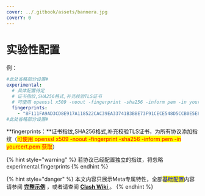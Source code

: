 ```yaml
---
cover: ../.gitbook/assets/bannera.jpg
coverY: 0
---
```


# 实验性配置

例：

```yaml
#此处省略部分设置#
experimental:
  # 具体配置待定
  # 证书指纹,SHA256格式,补充校验TLS证书
  # 可使用 openssl x509 -noout -fingerprint -sha256 -inform pem -in yourcert.pem 获取
  fingerprints:
    - "8F111FA9AD3CD8E917A118522CAC39EA33741B3BBE73F91CECE548D5CCB0E5E8" # 忽略大小写
#此处省略部分设置#
```

**fingerprints：**证书指纹,SHA256格式,补充校验TLS证书，为所有协议添加指纹（<mark style="color:red;">可使用 openssl x509 -noout -fingerprint -sha256 -inform pem -in yourcert.pem 获取</mark>）

{% hint style="warning" %}
若协议已经配置独立的指纹，将忽略 experimental.fingerprints
{% endhint %}

{% hint style="danger" %}
本文内容只展示Meta专属特性，全部<mark style="color:blue;">基础配置</mark>内容请参阅 [**完整示例**](../example/ex1.md#ji-chu-pei-zhi) ，或者请查阅 [**Clash Wiki** ](https://lancellc.gitbook.io/clash/clash-config-file/general)。
{% endhint %}
